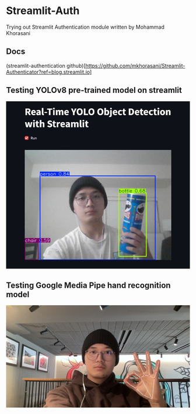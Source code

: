 # Streamlit-Auth
Trying out Streamlit Authentication module written by Mohammad Khorasani

## Docs
(streamlit-authentication github)[https://github.com/mkhorasani/Streamlit-Authenticator?ref=blog.streamlit.io]

## Testing YOLOv8 pre-trained model on streamlit
![obj-detection](assets/image/obj_classification.png)

## Testing Google Media Pipe hand recognition model
![hand-detection](assets/image/hand_recognition.png)
